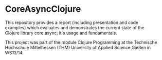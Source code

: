 CoreAsyncClojure
================
This repository provides a report (including presentation and code examples) which evaluates and demonstrates the current state of the Clojure library core.async, it's usage and fundamentals.

This project was part of the module Clojure Programming at the Technische Hochschule Mittelhessen (THM) University of Applied Science Gießen in WS13/14.



